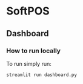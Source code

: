 # SoftPOS

## Dashboard
### How to run locally
To run simply run:
```bash
streamlit run dashboard.py
```